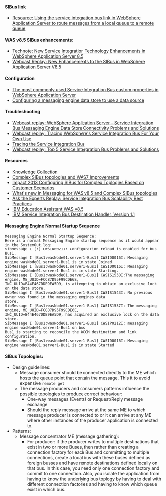 #### SIBus link
* [Resource: Using the service integration bus link in WebSphere Application Server to route messages from a local queue to a remote queue](http://www.ibm.com/developerworks/websphere/techjournal/1201_manickam/1201_manickam.html)

#### WAS v8.5 SIBus enhancements:
* [Technote: New Service Integration Technology Enhancements in WebSphere Application Server 8.5](http://www-01.ibm.com/support/docview.wss?uid=swg21621677)
* [Webcast Replay: New Enhancements to the SIBus in WebSphere Application Server V8.5](http://www-01.ibm.com/support/docview.wss?uid=swg27039490)

#### Configuration
* [The most commonly used Service Integration Bus custom properties in WebSphere Application Server](https://www.ibm.com/developerworks/community/blogs/aimsupport/entry/commonly_used_service_integration_bus_custom_properties_in_websphere_application_server?lang=en)
* [Configuring a messaging engine data store to use a data source](https://www-01.ibm.com/support/knowledgecenter/SSEQTP_8.5.5/com.ibm.websphere.base.doc/ae/tjm0045_.html?cp=SSEQTP_8.5.5%2F1-8-2-32-1-0-8-4-0)

#### Troubleshooting
* [Webcast replay: WebSphere Application Server - Service Integration Bus Messaging Engine Data Store Connectivity Problems and Solutions](http://www-01.ibm.com/support/docview.wss?uid=swg27020333)
* [Webcast replay: Tracing WebSphere's Service Integration Bus For Your Own Use](http://www-01.ibm.com/support/docview.wss?uid=swg27044129)
* [Tracing the Service Integration Bus](http://www-01.ibm.com/support/docview.wss?uid=swg21266767)
* [Webcast replay: Top 5 Service Intergration Bus Problems and Solutions](http://www-01.ibm.com/support/docview.wss?uid=swg27043741)

#### Resources
* [Knowledge Collection](http://www-01.ibm.com/support/docview.wss?uid=swg27038103)
* [Complex SIBus topologies and WAS7 Improvements](http://www.slideshare.net/kelapure/sibus-tuning-for-production-websphere-application-server)
* [Impact 2013 Configuring SIBus for Complex Toplogies Based on Customer Scenarios](https://www.ibm.com/developerworks/community/files/basic/anonymous/api/library/cfa136f0-30c1-4177-9901-62c05d900c5f/document/b4139b38-e1c2-4253-8e72-835d5409bde3/media)
* [What's new in Messaging for WAS v8.5 and Complex SIBus topologies](http://www.websphereusergroup.co.uk/wug/files/presentations/37/1152_Configuring_SIBus_for_Complex_Toplogies_Based_on_Customer_Scenarios.ppt.pdf)
* [Ask the Experts Replay: Service Integration Bus Scalability Best Practices](http://www-01.ibm.com/support/docview.wss?uid=swg27021025)
* [IBM Education Assistant WAS v8.5](https://www-01.ibm.com/support/knowledgecenter/websphere_iea/com.ibm.iea.was_v8/was/8.5/Architecture.html)
* [IBM Service Integration Bus Destination Handler, Version 1.1](http://www-01.ibm.com/support/docview.wss?uid=swg24021439)


#### Messaging Engine Normal Startup Sequence
``` 
Messaging Engine Normal Startup Sequence:
Here is a normal Messaging Engine startup sequence as it would appear in the SystemOut.log:
SibMessage I [:] CWSID0021I: Configuration reload is enabled for bus Bus1.
SibMessage I [Bus1:wasNode01.server1-Bus1] CWSID0016I: Messaging engine wasNode01.server1-Bus1 is in state Joined.
SibMessage I [Bus1:wasNode01.server1-Bus1] CWSID0016I: Messaging engine wasNode01.server1-Bus1 is in state Starting.
SibMessage I [Bus1:wasNode01.server1-Bus1] CWSIS1538I:The messaging engine, ME_UUID=FCC87D95F99CDE6E,
INC_UUID=B44E467DDE9EA5D9, is attempting to obtain an exclusive lock on the data store.
SibMessage I [Bus1:wasNode01.server1-Bus1] CWSIS1543I: No previous owner was found in the messaging engines data
store.
SibMessage I [Bus1:wasNode01.server1-Bus1] CWSIS1537I: The messaging engine, ME_UUID=FCC87D95F99CDE6E,
INC_UUID=B44E467DDE9EA5D9, has acquired an exclusive lock on the data store.
SibMessage I [Bus1:wasNode01.server1-Bus1] CWSIP0212I: messaging engine wasNode01.server1-Bus1 on bus
Bus1 is starting to reconcile the WCCM destination and link configuration.
SibMessage I [Bus1:wasNode01.server1-Bus1] CWSID0016I: Messaging engine wasNode01.server1-Bus1 is in state Started
```

#### SIBus Topologies:
* Design guidelines:
  * Message consumer should be connected directly to the ME which hosts the queue point that contain the message.  This it to avoid expensive `remote get`
  * The message producers and consumers patterns influence the possible topologies to produce correct behaviour:
      * One-way messages (Events) or Request/Reply message exchange
      * Should the reply message arrive at the same ME to which message producer is connected to or it can arrive at any ME where other instances of the producer application is connected to.
* Patterns:
    * Message concentrator ME (message gathering):
        * For producer: if the producer writes to multiple destinations that exist in two or more Buses, then rather than creating a connection factory for each Bus and committing to multiple connections, create a local bus with these buses defined as foreign busses and have remote destinations defined locally on that bus.  In this case, you need only one connection factory and commit to one connection.  Also, you isolate the application from having to know the underlying bus toplogy by having to deal with different connection factories and having to know which queue exist in which bus.
